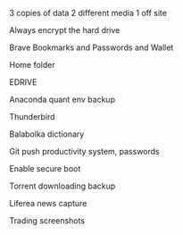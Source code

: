 3 copies of data
2 different media
1 off site

Always encrypt the hard drive

Brave Bookmarks and Passwords and Wallet

Home folder

EDRIVE

Anaconda quant env backup

Thunderbird

Balabolka dictionary

Git push productivity system, passwords

Enable secure boot

Torrent downloading backup

Liferea news capture

Trading screenshots
